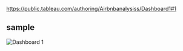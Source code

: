 https://public.tableau.com/authoring/Airbnbanalysiss/Dashboard1#1
## sample
![Dashboard 1](https://github.com/Raguldesire/Airbnb-Analysis/assets/136821041/90d81e42-a7eb-4026-a555-5020cc5babca)

